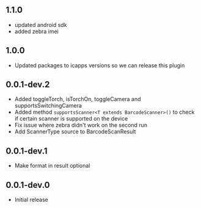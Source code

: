 ## 1.1.0

* updated android sdk
* added zebra imei

## 1.0.0

* Updated packages to icapps versions so we can release this plugin

## 0.0.1-dev.2

* Added toggleTorch, isTorchOn, toggleCamera and supportsSwitchingCamera
* Added method `supportsScanner<T extends BarcodeScanner>()` to check if certain scanner is supported on the device
* Fix issue where zebra didn't work on the second run
* Add ScannerType source to BarcodeScanResult

## 0.0.1-dev.1

* Make format in result optional

## 0.0.1-dev.0

* Initial release
